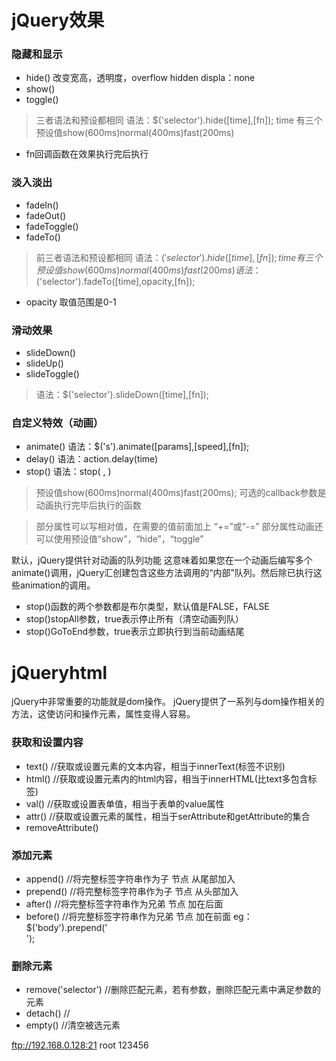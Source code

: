 # jQuery效果

### 隐藏和显示
+ hide()    改变宽高，透明度，overflow hidden    displa：none
+ show()
+ toggle()

> 三者语法和预设都相同
> 语法：$('selector').hide([time],[fn]);
> time 有三个预设值show(600ms)normal(400ms)fast(200ms)
+ fn回调函数在效果执行完后执行

### 淡入淡出
+ fadeIn()
+ fadeOut()
+ fadeToggle()
+ fadeTo()

> 前三者语法和预设都相同
> 语法：$('selector').hide([time],[fn]);
> time 有三个预设值show(600ms)normal(400ms)fast(200ms)
> 语法：$('selector').fadeTo([time],opacity,[fn]);
+ opacity 取值范围是0-1

### 滑动效果
+ slideDown()
+ slideUp()
+ slideToggle()

> 语法：$('selector').slideDown([time],[fn]);

### 自定义特效（动画）
+ animate() 语法：$('s').animate([params],[speed],[fn]);
+ delay()   语法：action.delay(time)
+ stop()    语法：stop( , )

> 预设值show(600ms)normal(400ms)fast(200ms);
> 可选的callback参数是动画执行完毕后执行的函数

> 部分属性可以写相对值，在需要的值前面加上 “+=”或“-=”
> 部分属性动画还可以使用预设值“show”，“hide”，“toggle”

默认，jQuery提供针对动画的队列功能
这意味着如果您在一个动画后编写多个animate()调用，jQuery汇创建包含这些方法调用的“内部”队列。然后除已执行这些animation的调用。

+ stop()函数的两个参数都是布尔类型，默认值是FALSE，FALSE
+ stop()stopAll参数，true表示停止所有（清空动画列队）
+ stop()GoToEnd参数，true表示立即执行到当前动画结尾

# jQueryhtml
jQuery中非常重要的功能就是dom操作。
jQuery提供了一系列与dom操作相关的方法，这使访问和操作元素，属性变得人容易。

### 获取和设置内容
+ text()    //获取或设置元素的文本内容，相当于innerText(标签不识别)
+ html()    //获取或设置元素内的html内容，相当于innerHTML(比text多包含标签)
+ val()     //获取或设置表单值，相当于表单的value属性
+ attr()    //获取或设置元素的属性，相当于serAttribute和getAttribute的集合
+ removeAttribute()

### 添加元素
+ append()  //将完整标签字符串作为子 节点 从尾部加入
+ prepend() //将完整标签字符串作为子 节点 从头部加入
+ after()   //将完整标签字符串作为兄弟 节点 加在后面
+ before()  //将完整标签字符串作为兄弟 节点 加在前面
eg：$('body').prepend('<div></div>');

### 删除元素
+ remove('selector')    //删除匹配元素，若有参数，删除匹配元素中满足参数的元素
+ detach()              //
+ empty()               //清空被选元素



ftp://192.168.0.128:21
root
123456